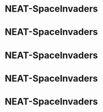 # NEAT-SpaceInvaders
# NEAT-SpaceInvaders
# NEAT-SpaceInvaders
# NEAT-SpaceInvaders
# NEAT-SpaceInvaders

